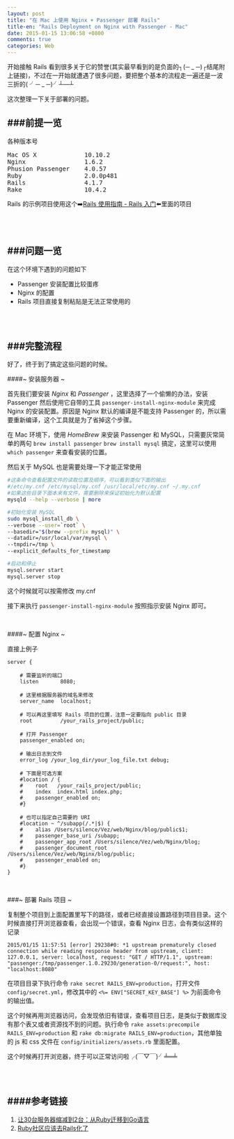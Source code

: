 ```yaml
---
layout: post
title: "在 Mac 上使用 Nginx + Passenger 部署 Rails"
title-en: "Rails Deployment on Nginx with Passenger - Mac"
date: 2015-01-15 13:06:58 +0800
comments: true
categories: Web
---
```



开始接触 Rails 看到很多关于它的赞誉(其实最早看到的是负面的┐(─ _ ─)┌结尾附上链接)，不过在一开始就遭遇了很多问题，要把整个基本的流程走一遍还是一波三折的( ╯─ _ ─)╯┴—┴ 

这次整理一下关于部署的问题。

<!-- more -->

###前提一览
---

各种版本号
<pre>
Mac OS X             10.10.2
Nginx                1.6.2
Phusion Passenger    4.0.57
Ruby                 2.0.0p481
Rails                4.1.7
Rake                 10.4.2
</pre>

Rails 的示例项目使用这个➡️[Rails 使用指南 - Rails 入门](http://guides.ruby-china.org/getting_started.html)⬅️里面的项目

<br /><br />

###问题一览
---

在这个环境下遇到的问题如下

* Passenger 安装配置比较蛋疼
* Nginx 的配置
* Rails 项目直接复制粘贴是无法正常使用的

<br /><br />

###完整流程
---

好了，终于到了搞定这些问题的时候。

####~ 安装服务器 ~

首先我们要安装 *Nginx* 和 *Passenger* ，这里选择了一个偷懒的办法，安装 Passenger 然后使用它自带的工具 `passenger-install-nginx-module` 来完成 Nginx 的安装配置。原因是 Nginx 默认的编译是不能支持 Passenger 的，所以需要重新编译，这个工具就是为了省掉这个步骤。

在 Mac 环境下，使用 *HomeBrew* 来安装 Passenger 和 MySQL，只需要灰常简单的两句 `brew install passenger` `brew install mysql` 搞定，这里可以使用 `which passenger` 来查看安装的位置。

然后关于 MySQL 也是需要处理一下才能正常使用

```bash
#这条命令查看配置文件的读取位置及顺序，可以看到类似下面的输出
#/etc/my.cnf /etc/mysql/my.cnf /usr/local/etc/my.cnf ~/.my.cnf
#如果这些目录下面本来有文件，需要删除来保证初始化为默认配置
mysqld --help --verbose | more

#初始化安装 MySQL
sudo mysql_install_db \
--verbose --user=`root` \
--basedir="$(brew --prefix mysql)" \
--datadir=/usr/local/var/mysql \
--tmpdir=/tmp \
--explicit_defaults_for_timestamp

#启动和停止
mysql.server start
mysql.server stop

```

这个时候就可以按需修改 my.cnf

接下来执行 `passenger-install-nginx-module` 按照指示安装 Nginx 即可。

<br />

####~ 配置 Nginx ~

直接上例子


```cf3
server {
    
    # 需要监听的端口
    listen       8080;
    
    # 这里根据服务器的域名来修改
    server_name  localhost;
    
    # 可以再这里填写 Rails 项目的位置，注意一定要指向 public 目录
    root         /your_rails_project/public;
    
    # 打开 Passenger
    passenger_enabled on;

    # 输出日志到文件
    error_log /your_log_dir/your_log_file.txt debug;
   
    # 下面是可选方案
    #location / {
    #    root   /your_rails_project/public;
    #    index  index.html index.php;
    #    passenger_enabled on;
    #}
    
    # 也可以指定自己需要的 URI
    #location ~ ^/subapp(/.*|$) {
    #    alias /Users/silence/Vez/web/Nginx/blog/public$1;
    #    passenger_base_uri /subapp;
    #    passenger_app_root /Users/silence/Vez/web/Nginx/blog;
    #    passenger_document_root /Users/silence/Vez/web/Nginx/blog/public;
    #    passenger_enabled on;
    #}
}
```

<br />

###~ 部署 Rails 项目 ~

复制整个项目到上面配置里写下的路径，或者已经直接设置路径到项目目录。这个时候直接打开浏览器查看，会出现一个错误，查看 Nginx 日志，会有类似这样的记录

```
2015/01/15 11:57:51 [error] 29238#0: *1 upstream prematurely closed connection while reading response header from upstream, client: 127.0.0.1, server: localhost, request: "GET / HTTP/1.1", upstream: "passenger:/tmp/passenger.1.0.29230/generation-0/request:", host: "localhost:8080"
```

在项目目录下执行命令 `rake secret RAILS_ENV=production`，打开文件 `config/secret.yml`，修改其中的 `<%= ENV["SECRET_KEY_BASE"] %>` 为前面命令的输出值。

这个时候再用浏览器访问，会发现依旧有错误，查看项目日志，是类似于数据库没有那个表又或者资源找不到的问题。执行命令 `rake assets:precompile RAILS_ENV=production` 和 `rake db:migrate RAILS_ENV=production`，其他单独的 js 和 css 文件在 `config/initializers/assets.rb` 里面配置。

这个时候再打开浏览器，终于可以正常访问啦╭(￣▽￣)╯╧═╧

<br /><br />


####参考链接
---
1. [让30台服务器缩减到2台：从Ruby迁移到Go语言](http://developer.51cto.com/art/201303/386391.htm)
2. [Ruby社区应该去Rails化了](http://robbinfan.com/blog/40/ruby-off-rails)